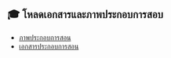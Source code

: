 ## 🎓 โหลดเอกสารและภาพประกอบการสอบ
- [ภาพประกอบการสอน](https://mega.nz/file/wtwhTA5I#Ou54qXtGI8hPZh0vdh6o8lJSJkUS6pxJGQzD1KajNxU)
- [เอกสารประกอบการสอน](https://mega.nz/folder/THYEzRaJ#r7gfAipz4bCqenC8lqilyA)
